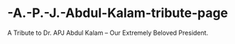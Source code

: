 # -A.-P.-J.-Abdul-Kalam-tribute-page
A Tribute to Dr. APJ Abdul Kalam – Our Extremely Beloved President.
